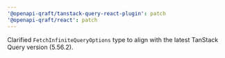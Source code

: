 ```yaml
---
'@openapi-qraft/tanstack-query-react-plugin': patch
'@openapi-qraft/react': patch
---
```


Clarified `FetchInfiniteQueryOptions` type to align with the latest TanStack Query version (5.56.2).

